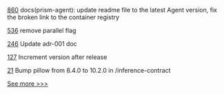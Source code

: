 
[860](https://github.com/hyperledger-labs/open-enterprise-agent/pull/860) docs(prism-agent): update readme file to the latest Agent version, fix the broken link to the container registry

[536](https://github.com/hyperledger-labs/fabric-token-sdk/pull/536) remove parallel flag

[246](https://github.com/hyperledger-labs/yui-ibc-solidity/pull/246) Update adr-001 doc

[127](https://github.com/hyperledger-labs/hlf-connector/pull/127) Increment version after release

[21](https://github.com/hyperledger-labs/pdo-contracts/pull/21) Bump pillow from 8.4.0 to 10.2.0 in /inference-contract


[See more >>>](https://start-here.hyperledger.org/pull-requests)

